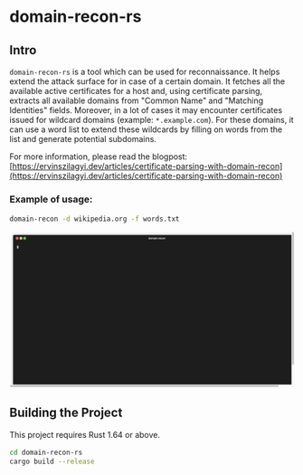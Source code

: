 # domain-recon-rs

## Intro

`domain-recon-rs` is a tool which can be used for reconnaissance. It helps extend the attack surface for in case of a
certain domain. It fetches all the available active certificates for a host and, using certificate parsing, extracts
all available domains from "Common Name" and "Matching Identities" fields.
Moreover, in a lot of cases it may encounter certificates issued for wildcard domains (example: `*.example.com`).
For these domains, it can use a word list to extend these wildcards by filling on words from the list and generate
potential subdomains.

For more information, please read the blogpost: [https://ervinszilagyi.dev/articles/certificate-parsing-with-domain-recon](https://ervinszilagyi.dev/articles/certificate-parsing-with-domain-recon)

### Example of usage:

```bash
domain-recon -d wikipedia.org -f words.txt
```

![Example of usage GIF](images/example.gif)

## Building the Project

This project requires Rust 1.64 or above.

```bash
cd domain-recon-rs
cargo build --release
```
